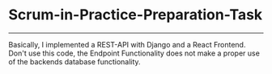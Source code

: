# Scrum-in-Practice-Preparation-Task
---
Basically, I implemented a REST-API with Django and a React Frontend.
Don't use this code, the Endpoint Functionality does not make a proper use of the backends database functionality.

